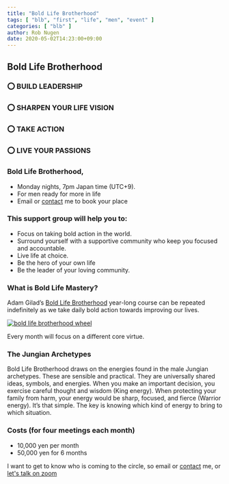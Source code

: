 ```yaml
---
title: "Bold Life Brotherhood"
tags: [ "blb", "first", "life", "men", "event" ]
categories: [ "blb" ]
author: Rob Nugen
date: 2020-05-02T14:23:00+09:00
---
```


## Bold Life Brotherhood ##

### ⭕ BUILD LEADERSHIP ###
### ⭕ SHARPEN YOUR LIFE VISION ###
### ⭕ TAKE ACTION ###
### ⭕ LIVE YOUR PASSIONS ###

 
### Bold Life Brotherhood, ###

* Monday nights, 7pm Japan time (UTC+9). 
* For men ready for more in life
* Email or [contact](/contact/) me to book your place

### This support group will help you to: ###

* Focus on taking bold action in the world.
* Surround yourself with a supportive community who keep you focused and accountable.
* Live life at choice.
* Be the hero of your own life 
* Be the leader of your loving community.

### What is Bold Life Mastery? ###

Adam Gilad’s [Bold Life Brotherhood](https://www.theboldlifebrotherhood.com/) year-long course can be repeated
indefinitely as we take daily bold action towards improving our lives.

[![bold life brotherhood wheel](//b.robnugen.com/blog/2020/blb/thumbs/blb_wheel.png)](//b.robnugen.com/blog/2020/blb/blb_wheel.png)

Every month will focus on a different core virtue.

### The Jungian Archetypes ###

Bold Life Brotherhood draws on the energies found in the male Jungian
archetypes. These are sensible and practical. They are universally
shared ideas, symbols, and energies. When you make an important
decision, you exercise careful thought and wisdom (King energy). When
protecting your family from harm, your energy would be sharp, focused,
and fierce (Warrior energy). It’s that simple. The key is knowing
which kind of energy to bring to which situation.

### Costs (for four meetings each month) ###

* 10,000 yen per month 
* 50,000 yen for 6 months

I want to get to know who is coming to the circle, so email or
[contact](/contact/) me, or
[let's talk on zoom](https://calendly.com/robnugen)

